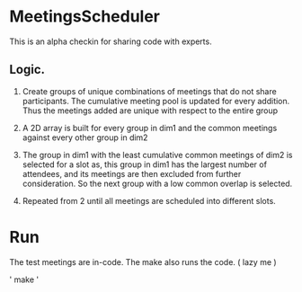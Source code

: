 # MeetingsScheduler

This is an alpha checkin for sharing code with experts.

## Logic.

 1. Create groups of unique combinations of meetings that do not share participants. The cumulative meeting pool is updated for every addition. Thus the meetings added are unique with respect to the entire group

 2. A 2D array is built for every group in dim1 and the common meetings against every other group in dim2

 3. The group in dim1 with the least cumulative common meetings of dim2 is selected for a slot as, this group in dim1 has the largest number of attendees, and its meetings are then excluded from further consideration. So the next group with a low common overlap is selected.

 4. Repeated from 2 until all meetings are scheduled into different slots.

# Run

The test meetings are in-code. The make also runs the code. ( lazy me )

'
make
'